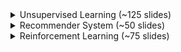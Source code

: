 <details>
    <summary>Unsupervised Learning (~125 slides)</summary>
    <br>
    <img src="slides/001.png">
    <img src="slides/002.png">
    <img src="slides/003.png">
    <img src="slides/004.png">
    <img src="slides/005.png">
    <img src="slides/006.png">
    <img src="slides/007.png">
    <img src="slides/008.png">
    <img src="slides/009.png">
    <img src="slides/010.png">
    <img src="slides/011.png">
    <img src="slides/012.png">
    <img src="slides/013.png">
    <img src="slides/014.png">
    <img src="slides/015.png">
    <img src="slides/016.png">
    <img src="slides/017.png">
    <img src="slides/018.png">
    <img src="slides/019.png">
    <img src="slides/020.png">
    <img src="slides/021.png">
    <img src="slides/022.png">
    <img src="slides/023.png">
    <img src="slides/024.png">
    <img src="slides/025.png">
    <img src="slides/026.png">
    <img src="slides/027.png">
    <img src="slides/028.png">
    <img src="slides/029.png">
    <img src="slides/030.png">
    <img src="slides/031.png">
    <img src="slides/032.png">
    <img src="slides/033.png">
    <img src="slides/034.png">
    <img src="slides/035.png">
    <img src="slides/036.png">
    <img src="slides/037.png">
    <img src="slides/038.png">
    <img src="slides/039.png">
    <img src="slides/040.png">
    <img src="slides/041.png">
    <img src="slides/042.png">
    <img src="slides/043.png">
    <img src="slides/044.png">
    <img src="slides/045.png">
    <img src="slides/046.png">
    <img src="slides/047.png">
    <img src="slides/048.png">
    <img src="slides/049.png">
    <img src="slides/050.png">
    <img src="slides/051.png">
    <img src="slides/052.png">
    <img src="slides/053.png">
    <img src="slides/054.png">
    <img src="slides/055.png">
    <img src="slides/056.png">
    <img src="slides/057.png">
    <img src="slides/058.png">
    <img src="slides/059.png">
    <img src="slides/060.png">
    <img src="slides/061.png">
    <img src="slides/062.png">
    <img src="slides/063.png">
    <img src="slides/064.png">
    <img src="slides/065.png">
    <img src="slides/066.png">
    <img src="slides/067.png">
    <img src="slides/068.png">
    <img src="slides/069.png">
    <img src="slides/070.png">
    <img src="slides/071.png">
    <img src="slides/072.png">
    <img src="slides/073.png">
    <img src="slides/074.png">
    <img src="slides/075.png">
    <img src="slides/076.png">
    <img src="slides/077.png">
    <img src="slides/078.png">
    <img src="slides/079.png">
    <img src="slides/080.png">
    <img src="slides/081.png">
    <img src="slides/082.png">
    <img src="slides/083.png">
    <img src="slides/084.png">
    <img src="slides/085.png">
    <img src="slides/086.png">
    <img src="slides/087.png">
    <img src="slides/088.png">
    <img src="slides/089.png">
    <img src="slides/090.png">
    <img src="slides/091.png">
    <img src="slides/092.png">
    <img src="slides/093.png">
    <img src="slides/094.png">
    <img src="slides/095.png">
    <img src="slides/096.png">
    <img src="slides/097.png">
    <img src="slides/098.png">
    <img src="slides/099.png">
    <img src="slides/100.png">
    <img src="slides/101.png">
    <img src="slides/102.png">
    <img src="slides/103.png">
    <img src="slides/104.png">
    <img src="slides/105.png">
    <img src="slides/106.png">
    <img src="slides/107.png">
    <img src="slides/108.png">
    <img src="slides/109.png">
    <img src="slides/110.png">
    <img src="slides/111.png">
    <img src="slides/112.png">
    <img src="slides/113.png">
    <img src="slides/114.png">
    <img src="slides/115.png">
    <img src="slides/116.png">
    <img src="slides/117.png">
    <img src="slides/118.png">
    <img src="slides/119.png">
    <img src="slides/120.png">
    <img src="slides/121.png">
    <img src="slides/122.png">
    <img src="slides/123.png">
    <img src="slides/124.png">
    <img src="slides/125.png">
    <img src="slides/126.png">
</details>
<details>
    <summary>Recommender System (~50 slides)</summary>
    <br>
    <img src="slides/127.png">
    <img src="slides/128.png">
    <img src="slides/129.png">
    <img src="slides/130.png">
    <img src="slides/131.png">
    <img src="slides/132.png">
    <img src="slides/133.png">
    <img src="slides/134.png">
    <img src="slides/135.png">
    <img src="slides/136.png">
    <img src="slides/137.png">
    <img src="slides/138.png">
    <img src="slides/139.png">
    <img src="slides/140.png">
    <img src="slides/141.png">
    <img src="slides/142.png">
    <img src="slides/143.png">
    <img src="slides/144.png">
    <img src="slides/145.png">
    <img src="slides/146.png">
    <img src="slides/147.png">
    <img src="slides/148.png">
    <img src="slides/149.png">
    <img src="slides/150.png">
    <img src="slides/151.png">
    <img src="slides/152.png">
    <img src="slides/153.png">
    <img src="slides/154.png">
    <img src="slides/155.png">
    <img src="slides/156.png">
    <img src="slides/157.png">
    <img src="slides/158.png">
    <img src="slides/159.png">
    <img src="slides/160.png">
    <img src="slides/161.png">
    <img src="slides/162.png">
    <img src="slides/163.png">
    <img src="slides/164.png">
    <img src="slides/165.png">
    <img src="slides/166.png">
    <img src="slides/167.png">
    <img src="slides/168.png">
    <img src="slides/169.png">
    <img src="slides/170.png">
    <img src="slides/171.png">
    <img src="slides/172.png">
    <img src="slides/173.png">
    <img src="slides/174.png">
    <img src="slides/175.png">
    <img src="slides/176.png">
</details>
<details>
    <summary>Reinforcement Learning (~75 slides)</summary>
    <br>
    <img src="slides/177.png">
    <img src="slides/178.png">
    <img src="slides/179.png">
    <img src="slides/180.png">
    <img src="slides/181.png">
    <img src="slides/182.png">
    <img src="slides/183.png">
    <img src="slides/184.png">
    <img src="slides/185.png">
    <img src="slides/186.png">
    <img src="slides/187.png">
    <img src="slides/188.png">
    <img src="slides/189.png">
    <img src="slides/190.png">
    <img src="slides/191.png">
    <img src="slides/192.png">
    <img src="slides/193.png">
    <img src="slides/194.png">
    <img src="slides/195.png">
    <img src="slides/196.png">
    <img src="slides/197.png">
    <img src="slides/198.png">
    <img src="slides/199.png">
    <img src="slides/200.png">
    <img src="slides/201.png">
    <img src="slides/202.png">
    <img src="slides/203.png">
    <img src="slides/204.png">
    <img src="slides/205.png">
    <img src="slides/206.png">
    <img src="slides/207.png">
    <img src="slides/208.png">
    <img src="slides/209.png">
    <img src="slides/210.png">
    <img src="slides/211.png">
    <img src="slides/212.png">
    <img src="slides/213.png">
    <img src="slides/214.png">
    <img src="slides/215.png">
    <img src="slides/216.png">
    <img src="slides/217.png">
    <img src="slides/218.png">
    <img src="slides/219.png">
    <img src="slides/220.png">
    <img src="slides/221.png">
    <img src="slides/222.png">
    <img src="slides/223.png">
    <img src="slides/224.png">
    <img src="slides/225.png">
    <img src="slides/226.png">
    <img src="slides/227.png">
    <img src="slides/228.png">
    <img src="slides/229.png">
    <img src="slides/230.png">
    <img src="slides/231.png">
    <img src="slides/232.png">
    <img src="slides/233.png">
    <img src="slides/234.png">
    <img src="slides/235.png">
    <img src="slides/236.png">
    <img src="slides/237.png">
    <img src="slides/238.png">
    <img src="slides/239.png">
    <img src="slides/240.png">
    <img src="slides/241.png">
    <img src="slides/242.png">
    <img src="slides/244.png">
    <img src="slides/245.png">
    <img src="slides/246.png">
    <img src="slides/247.png">
</details>
